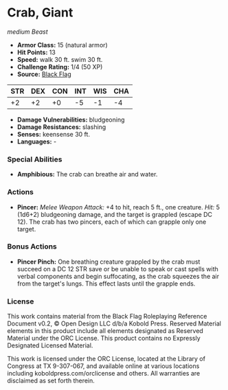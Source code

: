 # Crab, Giant

*medium* *Beast*

- **Armor Class:** 15 (natural armor)
- **Hit Points:** 13 
- **Speed:** walk 30 ft. swim 30 ft.
- **Challenge Rating:** 1/4 (50 XP)
- **Source:** [Black Flag](https://koboldpress.com/kpstore/product/tovrpg-pg-mv/)

| STR | DEX | CON | INT | WIS | CHA |
| --- | --- | --- | --- | --- | --- |
| +2 | +2 | +0 | -5 | -1 | -4 |

- **Damage Vulnerabilities:** bludgeoning
- **Damage Resistances:** slashing
- **Senses:** keensense 30 ft.
- **Languages:** -

### Special Abilities

- **Amphibious:** The crab can breathe air and water.

### Actions

- **Pincer:** _Melee Weapon Attack:_ +4 to hit, reach 5 ft., one creature. _Hit:_ 5 (1d6+2) bludgeoning damage, and the target is grappled (escape DC 12). The crab has two pincers, each of which can grapple only one target.

### Bonus Actions

- **Pincer Pinch:** One breathing creature grappled by the crab must succeed on a DC 12 STR save or be unable to speak or cast spells with verbal components and begin suffocating, as the crab squeezes the air from the target's lungs. This effect lasts until the grapple ends.


### License

This work contains material from the Black Flag Roleplaying Reference Document v0.2, © Open Design LLC d/b/a Kobold Press. Reserved Material elements in this product include all elements designated as Reserved Material under the ORC License. This product contains no Expressly Designated Licensed Material.

This work is licensed under the ORC License, located at the Library of Congress at TX 9-307-067, and available online at various locations including koboldpress.com/orclicense and others. All warranties are disclaimed as set forth therein.

